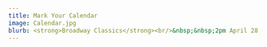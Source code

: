 ```yaml
---
title: Mark Your Calendar
image: Calendar.jpg
blurb: <strong>Broadway Classics</strong><br/>&nbsp;&nbsp;2pm April 28, 2024 @ Knox-Met<br/><strong>Baroque:</strong> Selections from Bach and Handel<br/>&nbsp;&nbsp;7:30pm May 22, 2024 @ Knox-Met<br/>
---
```

